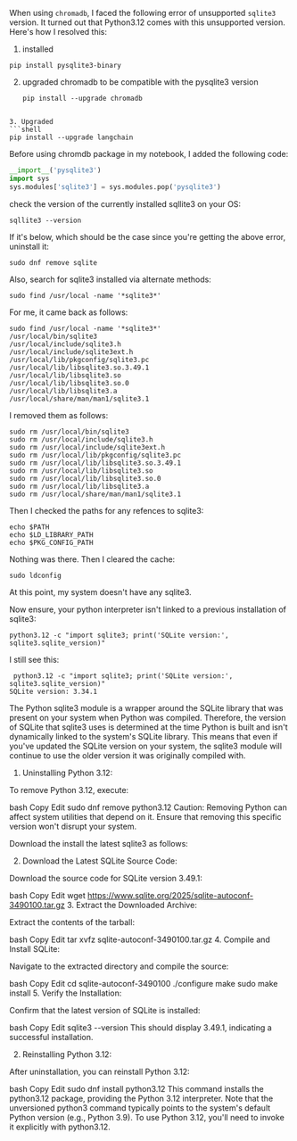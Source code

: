 When using `chromadb`, I faced the following error of unsupported `sqlite3` version. It turned out that Python3.12 comes with this unsupported version. Here's how I resolved this:

1. installed

```shell
pip install pysqlite3-binary
```

2. upgraded chromadb to be compatible with the pysqlite3 version
   ```shell
   pip install --upgrade chromadb
```

3. Upgraded
```shell
pip install --upgrade langchain
```
Before using chromdb package in my notebook, I added the following code:
```python
__import__('pysqlite3')
import sys
sys.modules['sqlite3'] = sys.modules.pop('pysqlite3')
```






check the version of the currently installed sqllite3 on your OS:

```shell
sqllite3 --version
```

If it's below, which should be the case since you're getting the above error, uninstall it:
```shell
sudo dnf remove sqlite
```

Also, search for sqlite3 installed via alternate methods:
```shell
sudo find /usr/local -name '*sqlite3*'
```

For me, it came back as follows:
```
sudo find /usr/local -name '*sqlite3*'
/usr/local/bin/sqlite3
/usr/local/include/sqlite3.h
/usr/local/include/sqlite3ext.h
/usr/local/lib/pkgconfig/sqlite3.pc
/usr/local/lib/libsqlite3.so.3.49.1
/usr/local/lib/libsqlite3.so
/usr/local/lib/libsqlite3.so.0
/usr/local/lib/libsqlite3.a
/usr/local/share/man/man1/sqlite3.1
```

I removed them as follows:
```shell
sudo rm /usr/local/bin/sqlite3
sudo rm /usr/local/include/sqlite3.h
sudo rm /usr/local/include/sqlite3ext.h
sudo rm /usr/local/lib/pkgconfig/sqlite3.pc
sudo rm /usr/local/lib/libsqlite3.so.3.49.1
sudo rm /usr/local/lib/libsqlite3.so
sudo rm /usr/local/lib/libsqlite3.so.0
sudo rm /usr/local/lib/libsqlite3.a
sudo rm /usr/local/share/man/man1/sqlite3.1
```

Then I checked the paths for any refences to sqlite3:
```
echo $PATH
echo $LD_LIBRARY_PATH
echo $PKG_CONFIG_PATH
```

Nothing was there. Then I cleared the cache:
```shell
sudo ldconfig

```

At this point, my system doesn't have any sqlite3. 

Now ensure, your python interpreter isn't linked to a previous installation of sqlite3:

```shell
python3.12 -c "import sqlite3; print('SQLite version:', sqlite3.sqlite_version)"
```

I still see this:
```
 python3.12 -c "import sqlite3; print('SQLite version:', sqlite3.sqlite_version)"
SQLite version: 3.34.1
```

The Python sqlite3 module is a wrapper around the SQLite library that was present on your system when Python was compiled. Therefore, the version of SQLite that sqlite3 uses is determined at the time Python is built and isn't dynamically linked to the system's SQLite library. This means that even if you've updated the SQLite version on your system, the sqlite3 module will continue to use the older version it was originally compiled with.

1. Uninstalling Python 3.12:

To remove Python 3.12, execute:

bash
Copy
Edit
sudo dnf remove python3.12
Caution: Removing Python can affect system utilities that depend on it. Ensure that removing this specific version won't disrupt your system.

Download the install the latest sqlite3 as follows:

2. Download the Latest SQLite Source Code:

Download the source code for SQLite version 3.49.1:

bash
Copy
Edit
wget https://www.sqlite.org/2025/sqlite-autoconf-3490100.tar.gz
3. Extract the Downloaded Archive:

Extract the contents of the tarball:

bash
Copy
Edit
tar xvfz sqlite-autoconf-3490100.tar.gz
4. Compile and Install SQLite:

Navigate to the extracted directory and compile the source:

bash
Copy
Edit
cd sqlite-autoconf-3490100
./configure
make
sudo make install
5. Verify the Installation:

Confirm that the latest version of SQLite is installed:

bash
Copy
Edit
sqlite3 --version
This should display 3.49.1, indicating a successful installation.

2. Reinstalling Python 3.12:

After uninstallation, you can reinstall Python 3.12:

bash
Copy
Edit
sudo dnf install python3.12
This command installs the python3.12 package, providing the Python 3.12 interpreter. Note that the unversioned python3 command typically points to the system's default Python version (e.g., Python 3.9). To use Python 3.12, you'll need to invoke it explicitly with python3.12.


